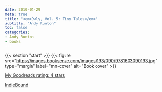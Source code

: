 ```yaml
---
date: 2010-04-29
meta: true
title: "<em>Owly, Vol. 5: Tiny Tales</em>"
subtitle: "Andy Runton"
toc: false
categories:
- Andy Runton
- books
---
```


{{< section "start" >}}
{{< figure src="https://images.booksense.com/images/193/090/9781603090193.jpg" type="margin" label="mn-cover" alt="Book cover" >}}


  

[My Goodreads rating: 4 stars](https://www.goodreads.com/review/show/100672195)  

[IndieBound](https://www.indiebound.org/book/9781603090193)
